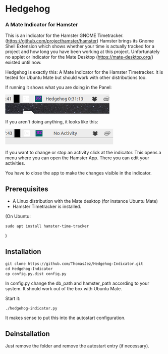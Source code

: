 # Hedgehog
### A Mate Indicator for Hamster
This is an indicator for the Hamster GNOME Timetracker. (https://github.com/projecthamster/hamster)
Hamster brings its Gnome Shell Extension which shows whether your time is actually tracked for a project and how long you have been working 
at this project.
Unfortunately no applet or indicator for the Mate Desktop (https://mate-desktop.org/) existed until now. 

Hedgehog is exactly this: A Mate Indicator for the Hamster Timetracker. It is tested for Ubuntu Mate but should work with other distributions too.

If running it shows what you are doing in the Panel:

![logo](docs/Auswahl_001.png)

If you aren't doing anything, it looks like this:

![logo](docs/Auswahl_002.png)

If you want to change or stop an activity click at the indicator. This opens a menu where you can open the Hamster App.
There you can edit your activities. 

You have to close the app to make the changes visible in the indicator.



## Prerequisites
- A Linux distribution with the Mate desktop (for instance Ubuntu Mate)
- Hamster Timetracker is installed.

(On Ubuntu:    

    sudo apt install hamster-time-tracker
)

## Installation
    git clone https://github.com/ThomasJez/Hedgehog-Indicator.git
    cd Hedgehog-Indicator
    cp config.py.dist config.py

In config.py change the db_path and hamster_path according to your system.
It should work out of the box with Ubuntu Mate.

Start it:

    ./hedgehog-indicator.py

It makes sense to put this into the autostart configuration.

## Deinstallation
Just remove the folder and remove the autostart entry (if necessary).
